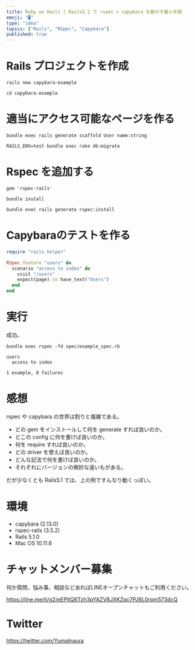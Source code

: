 ```yaml
---
title: Ruby on Rails | Rails5.1 で rspec + capybara を動かす最小手順
emoji: "🖥"
type: "idea"
topics: ["Rails", "RSpec", "Capybara"]
published: true
---
```


# Rails プロジェクトを作成

```
rails new capybara-example
```

```
cd capybara-example
```

# 適当にアクセス可能なページを作る

```
bundle exec rails generate scaffold User name:string
```

```
RAILS_ENV=test bundle exec rake db:migrate
```

# Rspec を追加する

```diff:Gemfile
gem 'rspec-rails'
```

```
bundle install
```

```
bundle exec rails generate rspec:install
```

# Capybaraのテストを作る

```spec/example_spec.rb
require "rails_helper"

RSpec.feature "users" do
  scenario "access to index" do
    visit "/users"
    expect(page).to have_text("Users")
  end
end
```

# 実行

成功。

```
bundle exec rspec -fd spec/example_spec.rb
```

```
users
  access to index

1 example, 0 failures
```

# 感想

rspec や capybara の世界は割りと複雑である。

- どの gem をインストールして何を generate すれば良いのか。
- どこの config に何を書けば良いのか。
- 何を require すれば良いのか。
- どの driver を使えば良いのか。
- どんな記法で何を書けば良いのか。
- それぞれにバージョンの微妙な違いもがある。

だが少なくとも Rails5.1 では、上の例ですんなり動くっぽい。

# 環境

- capybara (2.13.0)
- rspec-rails (3.5.2)
- Rails 5.1.0
- Mac OS 10.11.6








<!-- Update From Qiita API -->

# チャットメンバー募集


何か質問、悩み事、相談などあればLINEオープンチャットもご利用ください。

https://line.me/ti/g2/eEPltQ6Tzh3pYAZV8JXKZqc7PJ6L0rpm573dcQ





# Twitter


https://twitter.com/YumaInaura


<!-- Update From Qiita API -->


